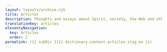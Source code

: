 ```yaml
---
layout: layouts/archive.njk
title: Articles
description: Thoughts and essays about Spirit, society, the Web and other media.
translationKey: articles
eleventyNavigation:
  key: Articles
  order: 2
permalink: /{{ subDir }}{{ dictionary.content.articles.slug.en }}/
---
```

